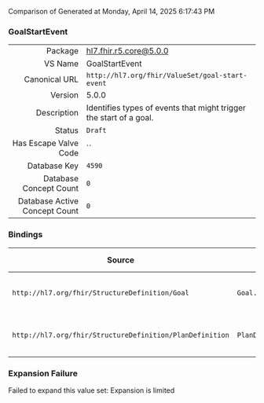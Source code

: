 Comparison of 
Generated at Monday, April 14, 2025 6:17:43 PM

### GoalStartEvent

|      |     |
| ---: | --- |
| Package | hl7.fhir.r5.core@5.0.0 |
| VS Name | GoalStartEvent |
| Canonical URL | `http://hl7.org/fhir/ValueSet/goal-start-event` |
| Version | 5.0.0 |
| Description | Identifies types of events that might trigger the start of a goal. |
| Status | `Draft` |
| Has Escape Valve Code | `` |
| Database Key | `4590` |
| Database Concept Count | `0` |
| Database Active Concept Count | `0` |
### Bindings

| Source | Element | Binding | Strength | Element Short |
| ------ | ------- | ------- | -------- | ------------- |
| `http://hl7.org/fhir/StructureDefinition/Goal` | `Goal.start[x]` | `http://hl7.org/fhir/ValueSet/goal-start-event` | `Example` | When goal pursuit begins |
| `http://hl7.org/fhir/StructureDefinition/PlanDefinition` | `PlanDefinition.goal.start` | `http://hl7.org/fhir/ValueSet/goal-start-event` | `Example` | When goal pursuit begins |

### Expansion Failure

Failed to expand this value set: Expansion is limited
